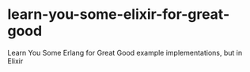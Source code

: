 # learn-you-some-elixir-for-great-good
Learn You Some Erlang for Great Good example implementations, but in Elixir
